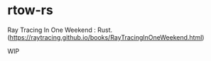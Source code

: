 # rtow-rs
Ray Tracing In One Weekend : Rust.
(https://raytracing.github.io/books/RayTracingInOneWeekend.html)


WIP
